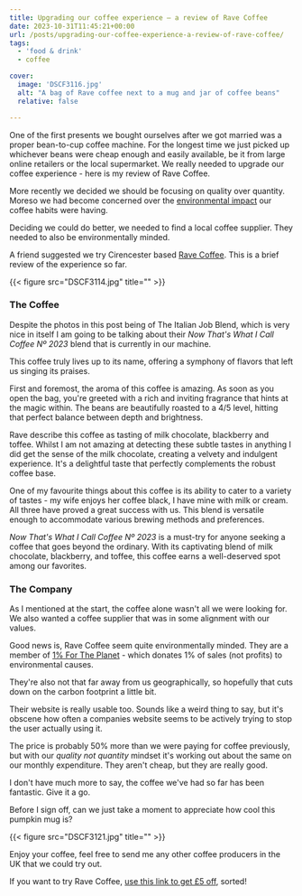 ```yaml
---
title: Upgrading our coffee experience – a review of Rave Coffee
date: 2023-10-31T11:45:21+00:00
url: /posts/upgrading-our-coffee-experience-a-review-of-rave-coffee/
tags:
  - 'food & drink'
  - coffee

cover: 
  image: 'DSCF3116.jpg'
  alt: "A bag of Rave coffee next to a mug and jar of coffee beans"
  relative: false

---
```

One of the first presents we bought ourselves after we got married was a proper bean-to-cup coffee machine. For the longest time we just picked up whichever beans were cheap enough and easily available, be it from large online retailers or the local supermarket. We really needed to upgrade our coffee experience - here is my review of Rave Coffee.

More recently we decided we should be focusing on quality over quantity. Moreso we had become concerned over the [environmental impact](https://www.theworldcounts.com/challenges/consumption/foods-and-beverages/environmental-effects-of-coffee-production) our coffee habits were having. 

Deciding we could do better, we needed to find a local coffee supplier. They needed to also be environmentally minded.

A friend suggested we try Cirencester based [Rave Coffee](https://i.refs.cc/m9Xi83Rv?smile_ref=eyJzbWlsZV9zb3VyY2UiOiJzbWlsZV91aSIsInNtaWxlX21lZGl1bSI6IiIsInNtaWxlX2NhbXBhaWduIjoicmVmZXJyYWxfcHJvZ3JhbSIsInNtaWxlX2N1c3RvbWVyX2lkIjoxOTk0ODg5ODk5fQ%3D%3D). This is a brief review of the experience so far.

{{< figure src="DSCF3114.jpg" title="" >}}

### The Coffee

Despite the photos in this post being of The Italian Job Blend, which is very nice in itself I am going to be talking about their _Now That's What I Call Coffee Nº 2023_ blend that is currently in our machine.

This coffee truly lives up to its name, offering a symphony of flavors that left us singing its praises. 

First and foremost, the aroma of this coffee is amazing. As soon as you open the bag, you're greeted with a rich and inviting fragrance that hints at the magic within. The beans are beautifully roasted to a 4/5 level, hitting that perfect balance between depth and brightness.

Rave describe this coffee as tasting of milk chocolate, blackberry and toffee. Whilst I am not amazing at detecting these subtle tastes in anything I did get the sense of the milk chocolate, creating a velvety and indulgent experience. It's a delightful taste that perfectly complements the robust coffee base.

One of my favourite things about this coffee is its ability to cater to a variety of tastes - my wife enjoys her coffee black, I have mine with milk or cream. All three have proved a great success with us. This blend is versatile enough to accommodate various brewing methods and preferences.

_Now That's What I Call Coffee Nº 2023_ is a must-try for anyone seeking a coffee that goes beyond the ordinary. With its captivating blend of milk chocolate, blackberry, and toffee, this coffee earns a well-deserved spot among our favorites.

### The Company

As I mentioned at the start, the coffee alone wasn't all we were looking for. We also wanted a coffee supplier that was in some alignment with our values.

Good news is, Rave Coffee seem quite environmentally minded. They are a member of [1% For The Planet](https://ravecoffee.co.uk/pages/1-for-the-planet)</a> - which donates 1% of sales (not profits) to environmental causes.

They're also not that far away from us geographically, so hopefully that cuts down on the carbon footprint a little bit.

Their website is really usable too. Sounds like a weird thing to say, but it's obscene how often a companies website seems to be actively trying to stop the user actually using it.

The price is probably 50% more than we were paying for coffee previously, but with our _quality not quantity_ mindset it's working out about the same on our monthly expenditure. They aren't cheap, but they are really good.

I don't have much more to say, the coffee we've had so far has been fantastic. Give it a go.

Before I sign off, can we just take a moment to appreciate how cool this pumpkin mug is? 

{{< figure src="DSCF3121.jpg" title="" >}}

Enjoy your coffee, feel free to send me any other coffee producers in the UK that we could try out.

If you want to try Rave Coffee, [use this link to get £5 off](https://i.refs.cc/m9Xi83Rv?smile_ref=eyJzbWlsZV9zb3VyY2UiOiJzbWlsZV91aSIsInNtaWxlX21lZGl1bSI6IiIsInNtaWxlX2NhbXBhaWduIjoicmVmZXJyYWxfcHJvZ3JhbSIsInNtaWxlX2N1c3RvbWVyX2lkIjoxOTk0ODg5ODk5fQ%3D%3D), sorted!